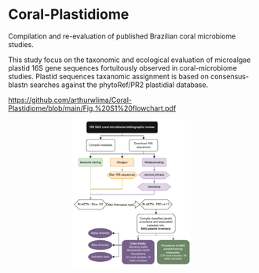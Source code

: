 # Coral-Plastidiome

Compilation and re-evaluation of published Brazilian coral microbiome studies. 

This study focus on the taxonomic and ecological evaluation of microalgae plastid 16S gene sequences fortuitously observed in coral-microbiome studies. Plastid sequences taxanomic assignment is based on consensus-blastn searches against the phytoRef/PR2 plastidial database.

https://github.com/arthurwlima/Coral-Plastidiome/blob/main/Fig.%20S1%20flowchart.pdf

<p align="center">
<img src="Fig. S1 flowchart.pdf" height="300" alt="hi" class="inline"/>
</p>
